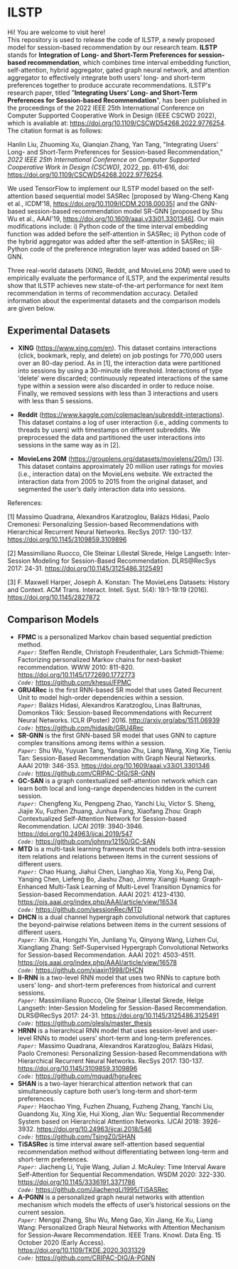 ILSTP
=====
Hi! You are welcome to visit here!<br>
This repository is used to release the code of ILSTP, a newly proposed model for session-based recommendation by our research team. **ILSTP** stands for **Integration of Long- and Short-Term Preferences for session-based recommendation**, which combines time interval embedding function, self-attention, hybrid aggregator, gated graph neural network, and attention aggregator to effectively integrate both users’ long- and short-term preferences together to produce accurate recommendations. ILSTP's research paper, titled "**Integrating Users’ Long- and Short-Term Preferences for Session-based Recommendation**", has been published in the proceedings of the 2022 IEEE 25th International Conference on Computer Supported Cooperative Work in Design (IEEE CSCWD 2022), which is avaliable at: https://doi.org/10.1109/CSCWD54268.2022.9776254. The citation format is as follows:

Hanlin Liu, Zhuoming Xu, Qianqian Zhang, Yan Tang, "Integrating Users’ Long- and Short-Term Preferences for Session-based Recommendation," *2022 IEEE 25th International Conference on Computer Supported Cooperative Work in Design (CSCWD)*, 2022, pp. 611-616, doi: https://doi.org/10.1109/CSCWD54268.2022.9776254.

We used TensorFlow to implement our ILSTP model based on the self-attention based sequential model SASRec [proposed by Wang-Cheng Kang et al., ICDM'18, https://doi.org/10.1109/ICDM.2018.00035] and the GNN-based session-based recommendation model SR-GNN [proposed  by Shu Wu et al., AAAI'19, https://doi.org/10.1609/aaai.v33i01.3301346]. Our main modifications include: i) Python code of the time interval embedding function was added before the self-attention in SASRec; ii) Python code of the hybrid aggregator was added after the self-attention in SASRec; iii) Python code of the preference integration layer was added based on SR-GNN.


Three real-world datasets (XING, Reddit, and MovieLens 20M) were used to empirically evaluate the performance of ILSTP, and the experimental results show that ILSTP achieves new state-of-the-art performance for next item recommendation in terms of recommendation accuracy. Detailed information about the experimental datasets and the comparison models are given below.


Experimental Datasets
--
* **XING** (https://www.xing.com/en). This dataset contains interactions (click, bookmark, reply, and delete) on job postings for 770,000 users over an 80-day period. As in [1], the interaction data were partitioned into sessions by using a 30-minute idle threshold. Interactions of type ‘delete’ were discarded; continuously repeated interactions of the same type within a session were also discarded in order to reduce noise. Finally, we removed sessions with less than 3 interactions and users with less than 5 sessions.

* **Reddit** (https://www.kaggle.com/colemaclean/subreddit-interactions). This dataset contains a log of user interaction (i.e., adding comments to threads by users) with timestamps on different subreddits. We preprocessed the data and partitioned the user interactions into sessions in the same way as in [2].

* **MovieLens 20M** (https://grouplens.org/datasets/movielens/20m/) [3]. This dataset contains approximately 20 million user ratings for movies (i.e., interaction data) on the MovieLens website. We extracted the interaction data from 2005 to 2015 from the original dataset, and segmented the user’s daily interaction data into sessions.


References:

[1] Massimo Quadrana, Alexandros Karatzoglou, Balázs Hidasi, Paolo Cremonesi: Personalizing Session-based Recommendations with Hierarchical Recurrent Neural Networks. RecSys 2017: 130-137. https://doi.org/10.1145/3109859.3109896


[2] Massimiliano Ruocco, Ole Steinar Lillestøl Skrede, Helge Langseth: Inter-Session Modeling for Session-Based Recommendation. DLRS@RecSys 2017: 24-31. https://doi.org/10.1145/3125486.3125491


[3] F. Maxwell Harper, Joseph A. Konstan: The MovieLens Datasets: History and Context. ACM Trans. Interact. Intell. Syst. 5(4): 19:1-19:19 (2016). https://doi.org/10.1145/2827872


Comparison Models
------
* **FPMC** is a personalized Markov chain based sequential prediction method.<br>
*`Paper:`* Steffen Rendle, Christoph Freudenthaler, Lars Schmidt-Thieme: Factorizing personalized Markov chains for next-basket recommendation. WWW 2010: 811-820. https://doi.org/10.1145/1772690.1772773<br>
*`Code:`* https://github.com/khesui/FPMC
* **GRU4Rec** is the first RNN-based SR model that uses Gated Recurrent Unit to model high-order dependencies within a session.<br>
*`Paper:`* Balázs Hidasi, Alexandros Karatzoglou, Linas Baltrunas, Domonkos Tikk: Session-based Recommendations with Recurrent Neural Networks. ICLR (Poster) 2016. http://arxiv.org/abs/1511.06939<br>
*`Code:`* https://github.com/hidasib/GRU4Rec
* **SR-GNN** is the first GNN-based SR model that uses GNN to capture complex transitions among items within a session.<br>
*`Paper:`* Shu Wu, Yuyuan Tang, Yanqiao Zhu, Liang Wang, Xing Xie, Tieniu Tan: Session-Based Recommendation with Graph Neural Networks. AAAI 2019: 346-353. https://doi.org/10.1609/aaai.v33i01.3301346<br>
*`Code:`* https://github.com/CRIPAC-DIG/SR-GNN
* **GC-SAN** is a graph contextualized self-attention network which can learn both local and long-range dependencies hidden in the current session.<br>
*`Paper:`* Chengfeng Xu, Pengpeng Zhao, Yanchi Liu, Victor S. Sheng, Jiajie Xu, Fuzhen Zhuang, Junhua Fang, Xiaofang Zhou: Graph Contextualized Self-Attention Network for Session-based Recommendation. IJCAI 2019: 3940-3946. https://doi.org/10.24963/ijcai.2019/547<br>
*`Code:`* https://github.com/johnny12150/GC-SAN
* **MTD** is a multi-task learning framework that models both intra-session item relations and relations between items in the current sessions of different users.<br>
*`Paper:`* Chao Huang, Jiahui Chen, Lianghao Xia, Yong Xu, Peng Dai, Yanqing Chen, Liefeng Bo, Jiashu Zhao, Jimmy Xiangji Huang: Graph-Enhanced Multi-Task Learning of Multi-Level Transition Dynamics for Session-based Recommendation. AAAI 2021: 4123-4130. https://ojs.aaai.org/index.php/AAAI/article/view/16534<br>
*`Code:`* https://github.com/sessionRec/MTD
* **DHCN** is a dual channel hypergraph convolutional network that captures the beyond-pairwise relations between items in the current sessions of different users.<br>
*`Paper:`* Xin Xia, Hongzhi Yin, Junliang Yu, Qinyong Wang, Lizhen Cui, Xiangliang Zhang: Self-Supervised Hypergraph Convolutional Networks for Session-based Recommendation. AAAI 2021: 4503-4511. https://ojs.aaai.org/index.php/AAAI/article/view/16578<br>
*`Code:`* https://github.com/xiaxin1998/DHCN
* **II-RNN** is a two-level RNN model that uses two RNNs to capture both users’ long- and short-term preferences from historical and current sessions.<br>
*`Paper:`* Massimiliano Ruocco, Ole Steinar Lillestøl Skrede, Helge Langseth: Inter-Session Modeling for Session-Based Recommendation. DLRS@RecSys 2017: 24-31. https://doi.org/10.1145/3125486.3125491<br>
*`Code:`* https://github.com/olesls/master_thesis
* **HRNN** is a hierarchical RNN model that uses session-level and user-level RNNs to model users’ short-term and long-term preferences.<br>
*`Paper:`* Massimo Quadrana, Alexandros Karatzoglou, Balázs Hidasi, Paolo Cremonesi: Personalizing Session-based Recommendations with Hierarchical Recurrent Neural Networks. RecSys 2017: 130-137. https://doi.org/10.1145/3109859.3109896<br>
*`Code:`* https://github.com/mquad/hgru4rec
* **SHAN** is a two-layer hierarchical attention network that can simultaneously capture both user’s long-term and short-term preferences.<br>
*`Paper:`* Haochao Ying, Fuzhen Zhuang, Fuzheng Zhang, Yanchi Liu, Guandong Xu, Xing Xie, Hui Xiong, Jian Wu: Sequential Recommender System based on Hierarchical Attention Networks. IJCAI 2018: 3926-3932. https://doi.org/10.24963/ijcai.2018/546<br>
*`Code:`* https://github.com/TsingZ0/SHAN
* **TiSASRec** is time interval aware self-attention based sequential recommendation method without differentiating between long-term and short-term preferences.<br>
*`Paper:`* Jiacheng Li, Yujie Wang, Julian J. McAuley: Time Interval Aware Self-Attention for Sequential Recommendation. WSDM 2020: 322-330. https://doi.org/10.1145/3336191.3371786<br>
*`Code:`* https://github.com/JiachengLi1995/TiSASRec
* **A-PGNN** is a personalized graph neural networks with attention mechanism which models the effects of user’s historical sessions on the current session.<br>
*`Paper:`* Mengqi Zhang, Shu Wu, Meng Gao, Xin Jiang, Ke Xu, Liang Wang: Personalized Graph Neural Networks with Attention Mechanism for Session-Aware Recommendation. IEEE Trans. Knowl. Data Eng. 15 October 2020 (Early Access). https://doi.org/10.1109/TKDE.2020.3031329<br>
*`Code:`* https://github.com/CRIPAC-DIG/A-PGNN
